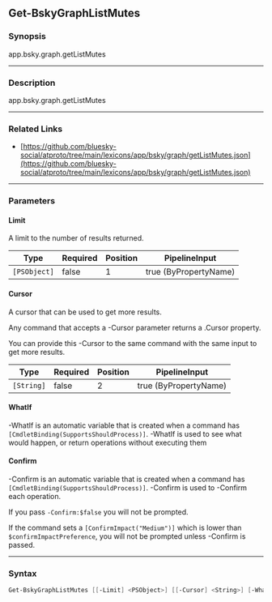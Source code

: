 Get-BskyGraphListMutes
----------------------




### Synopsis
app.bsky.graph.getListMutes



---


### Description

app.bsky.graph.getListMutes



---


### Related Links
* [https://github.com/bluesky-social/atproto/tree/main/lexicons/app/bsky/graph/getListMutes.json](https://github.com/bluesky-social/atproto/tree/main/lexicons/app/bsky/graph/getListMutes.json)





---


### Parameters
#### **Limit**

A limit to the number of results returned.






|Type        |Required|Position|PipelineInput        |
|------------|--------|--------|---------------------|
|`[PSObject]`|false   |1       |true (ByPropertyName)|



#### **Cursor**

A cursor that can be used to get more results.

Any command that accepts a -Cursor parameter returns a .Cursor property.

You can provide this -Cursor to the same command with the same input to get more results.






|Type      |Required|Position|PipelineInput        |
|----------|--------|--------|---------------------|
|`[String]`|false   |2       |true (ByPropertyName)|



#### **WhatIf**
-WhatIf is an automatic variable that is created when a command has ```[CmdletBinding(SupportsShouldProcess)]```.
-WhatIf is used to see what would happen, or return operations without executing them
#### **Confirm**
-Confirm is an automatic variable that is created when a command has ```[CmdletBinding(SupportsShouldProcess)]```.
-Confirm is used to -Confirm each operation.

If you pass ```-Confirm:$false``` you will not be prompted.


If the command sets a ```[ConfirmImpact("Medium")]``` which is lower than ```$confirmImpactPreference```, you will not be prompted unless -Confirm is passed.



---


### Syntax
```PowerShell
Get-BskyGraphListMutes [[-Limit] <PSObject>] [[-Cursor] <String>] [-WhatIf] [-Confirm] [<CommonParameters>]
```
